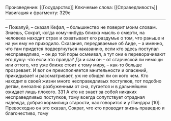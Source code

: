 Произведение: [[Государство]]
Ключевые слова: [[Справедливость]]
Навигация к фрагменту: 329e

---

– Пожалуй, – сказал Кефал, – большинство не поверит моим словам. Знаешь, Сократ, когда кому-нибудь близка мысль о смерти, на человека находит страх и охватывает его раздумье о том, что раньше и на ум ему не приходило. Сказания, передаваемые об Аиде, – а именно, что там придется подвергнуться наказанию, если кто здесь поступал несправедливо, – он до той поры осмеивал, а тут они e переворачивают его душу: что если это правда? Да и сам он – от старческой ли немощи или оттого, что уже ближе стоит к тому миру, – как-то больше прозревает.
И вот он преисполняется мнительности и опасений, прикидывает и рассматривает, уж не обидел ли он кого чем. Кто находит в своей жизни много несправедливых поступков, тот подобно детям, внезапно разбуженным от сна, пугается и в дальнейшем ожидает лишь плохого. 331 А кто не знает за собой никаких несправедливых поступков, тому всегда сопутствует отрадная надежда, добрая кормилица старости, как говорится и у Пиндара [10]. Превосходно он это сказал, Сократ, что кто проводит жизнь праведно и благочестиво, тому